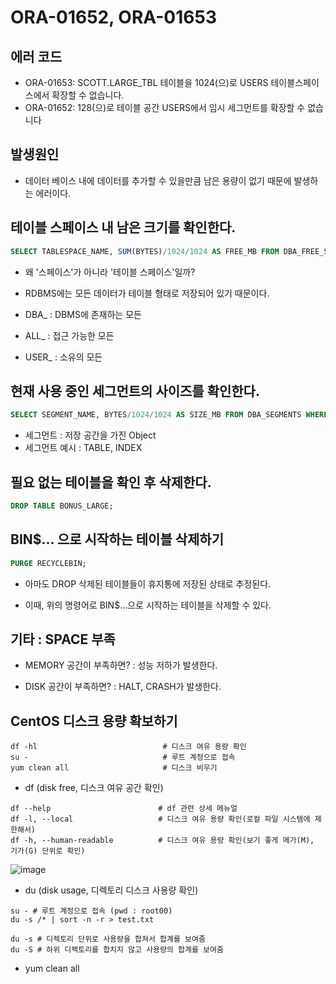 # ORA-01652, ORA-01653

## 에러 코드
- ORA-01653: SCOTT.LARGE_TBL 테이블을 1024(으)로 USERS 테이블스페이스에서 확장할 수 없습니다.
- ORA-01652: 128(으)로 테이블 공간 USERS에서 임시 세그먼트를 확장할 수 없습니다

## 발생원인

- 데이터 베이스 내에 데이터를 추가할 수 있을만큼 남은 용량이 없기 때문에 발생하는 에러이다. 

## 테이블 스페이스 내 남은 크기를 확인한다. 

```SQL
SELECT TABLESPACE_NAME, SUM(BYTES)/1024/1024 AS FREE_MB FROM DBA_FREE_SPACE GROUP BY TABLESPACE_NAME;
```

- 왜 '스페이스'가 아니라 '테이블 스페이스'일까?
- RDBMS에는 모든 데이터가 테이블 형태로 저장되어 있기 때문이다.

- DBA_ : DBMS에 존재하는 모든
- ALL_ : 접근 가능한 모든
- USER_ : 소유의 모든


## 현재 사용 중인 세그먼트의 사이즈를 확인한다. 

```SQL
SELECT SEGMENT_NAME, BYTES/1024/1024 AS SIZE_MB FROM DBA_SEGMENTS WHERE TABLESPACE_NAME = 'USERS'ORDER BY 2 DESC;
```

- 세그먼트 : 저장 공간을 가진 Object
- 세그먼트 예시 : TABLE, INDEX


## 필요 없는 테이블을 확인 후 삭제한다. 


```SQL
DROP TABLE BONUS_LARGE;
```


## BIN$... 으로 시작하는 테이블 삭제하기

```SQL
PURGE RECYCLEBIN;
```

- 아마도 DROP 삭제된 테이블들이 휴지통에 저장된 상태로 추정된다. 

- 이때, 위의 명령어로 BIN$...으로 시작하는 테이블을 삭제할 수 있다. 


## 기타 : SPACE 부족

- MEMORY 공간이 부족하면? : 성능 저하가 발생한다.

- DISK 공간이 부족하면? : HALT, CRASH가 발생한다. 



## CentOS 디스크 용량 확보하기


```SHELL
df -hl                            # 디스크 여유 용량 확인 
su -                              # 루트 계정으로 접속
yum clean all                     # 디스크 비우기
```

- df (disk free, 디스크 여유 공간 확인)

```shell
df --help                        # df 관련 상세 메뉴얼
df -l, --local                   # 디스크 여유 용량 확인(로컬 파일 시스템에 제한해서)
df -h, --human-readable          # 디스크 여유 용량 확인(보기 좋게 메가(M), 기가(G) 단위로 확인)
```

![image](https://user-images.githubusercontent.com/77392444/118612118-6b020900-b7f8-11eb-9904-e4ffa8646b4e.png)


- du (disk usage, 디렉토리 디스크 사용량 확인)

```shell
su - # 루트 계정으로 접속 (pwd : root00) 
du -s /* | sort -n -r > test.txt
```

```shell
du -s # 디렉토리 단위로 사용량을 합쳐서 합계를 보여줌
du -S # 하위 디렉토리를 합치지 않고 사용량의 합계를 보여줌
```

- yum clean all

